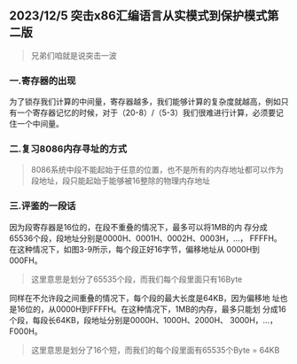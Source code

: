 ## 2023/12/5 突击x86汇编语言从实模式到保护模式第二版

> 兄弟们咱就是说突击一波

### 一.寄存器的出现

​	为了锁存我们计算的中间量，寄存器越多，我们能够计算的复杂度就越高，例如只有一个寄存器记忆的时候，对于（20-8）/（5-3）我们很难进行计算，必须要记住一个中间量。

### 二.复习8086内存寻址的方式

> 8086系统中段不能起始于任意的位置，也不是所有的内存地址都可以作为段地址，段只能起始于能够被16整除的物理内存地址

### 三.评鉴的一段话

因为段寄存器是16位的，在段不重叠的情况下，最多可以将1MB的内 存分成65536个段，段地址分别是0000H、0001H、0002H、0003H，…， FFFFH。在这种情况下，如图3-9所示，每个段正好16字节，偏移地址从 0000H到000FH。 

> 这里意思是划分了65535个段，而我们每个段里面只有16Byte

同样在不允许段之间重叠的情况下，每个段的最大长度是64KB，因为偏移地 址也是16位的，从0000H到FFFFH。在这种情况下，1MB的内存，最多只能划 分成16个段，每段长64KB，段地址分别是0000H、1000H、2000H、 3000H，…，F000H。

> 这里意思是划分了16个短，而我们的每个段里面有65535个Byte = 64KB
